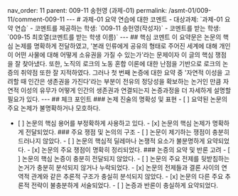 nav_order: 11 parent: 009-11 송헌영 (과제-01) permalink:
/asmt-01/009-11/comment-009-11 \-\-- \# 과제-01 요약 연습에 대한
코멘트 - 대상과제: \`과제-01 요약 연습\` - 코멘트를 제공하는 학생:
\`009-11 송헌영(작성자)\`  - 코멘트를 받는 학생: \`009-15
최호열(코멘트를 받는 학생 이름)\` \-\-- \## 핵심 코멘트 이 요약문은
논문의 핵심 논제를 명확하게 전달하였고, '본래 인류에게 공유의 형태로
주어진 세계에 대해 개인이 어떤 사물에 대해 어떻게 소유권을 가질 수
있는가'라는 문제이자 이 글의 핵심 쟁점을 잘 찾아냈다. 또한, 노직의
로크의 노동 혼합 이론에 대한 난점을 기반으로 로크의 논증의 취약점 또한
잘 지적하였다. 그러나 첫 번째 논증에 대한 요약 중 '자연적 이성을 고려할
때 인간은 생존권을 가진다'라는 부분이 전유의 정당성을 확보하는 논거인
만큼 자연적 이성의 유무가 어떻게 인간의 생존권과 연결되는지 논증과정을
더 자세하게 설명할 필요가 있다. \-\-- \## 체크 포인트 \### 논제 진술의
명확성 및 표현  - \[ \] 요약된 논문의 주요 논제가 불명확하거나 모호하다.
 - \[ \] 논문의 핵심 용어를 부정확하게 사용하고 있다.  - \[x\] 논문의
핵심 논제가 명확하게 전달되었다. \### 주요 쟁점 및 논의의 구조  - \[ \]
논문이 제기하는 쟁점이 충분히 드러나지 않았다.  - \[ \] 논문의 핵심적
딜레마나 논쟁적 요소가 불분명하게 요약되었다.  - \[x\] 논문의 주요
쟁점이 명확히 정리되었다. \### 논증의 요약 및 반론 고려  - \[ \] 논문의
핵심 논증이 충분히 전달되지 않았다.  - \[ \] 논문의 주요 전제를
뒷받침하는 논거가 충분히 분석되지 않거나 누락되었다.  - \[x\] 논문의
전제들과 결론 사이의 연역적 관계와 같은 추론적 구조가 충실히 분석되지
않았다.  - \[x\] 논문의 다른 주요 추론적 전략이 불충분하게 서술되었다. -
\[ \] 논증과 반론이 충실하게 요약되었다.
